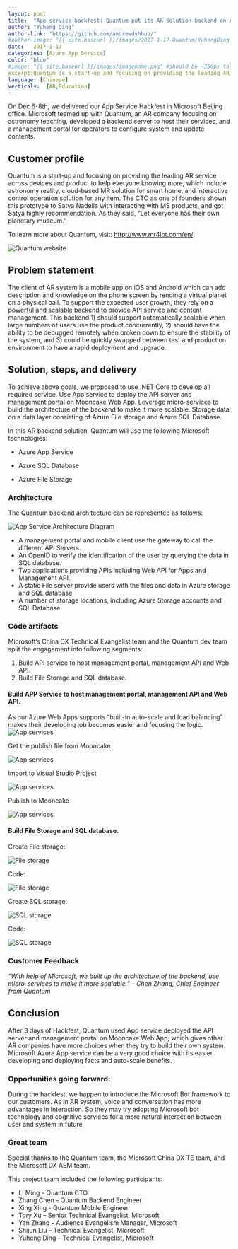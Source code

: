 ```yaml
---
layout: post
title:  "App service hackfest: Quantum put its AR Solution backend on App service"
author: "Yuheng Ding"
author-link: "https://github.com/andrewdyhhub/"
#author-image: "{{ site.baseurl }}/images/2017-1-17-Quantum/YuhengDing.jpg"
date:   2017-1-17
categories: [Azure App Service]
color: "blue"
#image: "{{ site.baseurl }}/images/imagename.png" #should be ~350px tall
excerpt:Quantum is a start-up and focusing on providing the leading AR service across devices and product to help everyone knowing more, which include astronomy reality, cloud-based MR solution for smart home, and interactive control operation solution for any item. The CTO as one of founders shown this prototype to Satya Nadella with interacting with MS products, and got Satya highly recommendation. During the hackfest we helped they to develop a backend server to host their services, and a management portal for operators to configure system and update contents. 
language: [Chinese]
verticals:  [AR,Education]
---
```


On Dec 6-8th, we delivered our App Service Hackfest in Microsoft Beijing office. Microsoft teamed up with Quantum, an AR company focusing on astronomy teaching, developed a backend server to host their services, and a management portal for operators to configure system and update contents. 

 
## Customer profile ##

Quantum is a start-up and focusing on providing the leading AR service across devices and product to help everyone knowing more, which include astronomy reality, cloud-based MR solution for smart home, and interactive control operation solution for any item. The CTO as one of founders shown this prototype to Satya Nadella with interacting with MS products, and got Satya highly recommendation. As they said, “Let everyone has their own planetary museum.” 

To learn more about Quantum, visit: <http://www.mr4iot.com/en/>.

 ![Quantum website](/images/2017-1-17-Quantum/Quantum.png)
 
## Problem statement ##

The client of AR system is a mobile app on iOS and Android which can add description and knowledge on the phone screen by rending a virtual planet on a physical ball. To support the expected user growth, they rely on a powerful and scalable backend to provide API service and content management. This backend 1) should support automatically scalable when large numbers of users use the product concurrently,  2) should have the ability to be debugged remotely when broken down to ensure the stability of the system, and 3) could be quickly swapped between test and production environment to have a rapid deployment and upgrade.


## Solution, steps, and delivery ##

To achieve above goals, we proposed to use .NET Core to develop all required service. Use App service to deploy the API server and management portal on Mooncake Web App. Leverage micro-services to build the architecture of the backend to make it more scalable. Storage data on a data layer consisting of Azure File storage and Azure SQL Database.

In this AR backend solution, Quantum will use the following Microsoft technologies:
- Azure App Service

- Azure SQL Database

- Azure File Storage

### Architecture ###
The Quantum backend architecture can be represented as follows:

 ![App Service Architecture Diagram](/images/2017-1-17-Quantum/architecture.png)

-	A management portal and mobile client use the gateway to call the different API Servers.
- An OpenID to verify the identification of the user by querying the data in SQL database.
- Two applications providing APIs including Web API for Apps and Management API.
- A static File server provide users with the files and data in Azure storage and SQL database
- A number of storage locations, including Azure Storage accounts and SQL Database.

### Code artifacts ###

Microsoft’s China DX Technical Evangelist team and the Quantum dev team split the engagement into following segments:
1.	Build API service to host management portal, management API and Web API.
2.	Build File Storage and SQL database.

#### Build APP Service to host management portal, management API and Web API.

As our Azure Web Apps supports “built-in auto-scale and load balancing” makes their developing job becomes easier and focusing the logic.
  ![App services](/images/2017-1-17-Quantum/App_Service.png)

Get the publish file from Mooncake.

  ![App services](/images/2017-1-17-Quantum/pubish_files.png)

Import to Visual Studio Project

  ![App services](/images/2017-1-17-Quantum/pubish.png)

Publish to Mooncake

  ![App services](/images/2017-1-17-Quantum/pubish_mooncake.png)

#### Build File Storage and SQL database.

Create File storage:

  ![File storage](/images/2017-1-17-Quantum/file_storage.png)
  
  Code:

  ![File storage](/images/2017-1-17-Quantum/code_file_storage.png)

Create SQL storage:

  ![SQL storage](/images/2017-1-17-Quantum/Sql_service.png)

Code:

   ![SQL storage](/images/2017-1-17-Quantum/sql_code.png)

### Customer Feedback

*“With help of Microsoft, we built up the architecture of the backend, use micro-services to make it more scalable.” – Chen Zhang, Chief Engineer from Quantum*

## Conclusion ##

After 3 days of Hackfest, Quantum used App service deployed the API server and management portal on Mooncake Web App, which gives other AR companies have more choices when they try to build their own system. Microsoft Azure App service can be a very good choice with its easier developing and deploying facts and auto-scale benefits.

### Opportunities going forward: ##

During the hackfest, we happen to introduce the Microsoft Bot framework to our customers. As in AR system, voice and conversation has more advantages in interaction. So they may try adopting Microsoft bot technology and cognitive services for a more natural interaction between user and system in future

### Great team ##
Special thanks to the Quantum team, the Microsoft China DX TE team, and the Microsoft DX AEM team.

This project team included the following participants:
- Li Ming - Quantum CTO 
- Zhang Chen - Quantum Backend Engineer
- Xing Xing - Quantum Mobile Engineer
- Tory Xu – Senior Technical Evangelist, Microsoft
- Yan Zhang - Audience Evangelism Manager, Microsoft 
- Shijun Liu – Technical Evangelist, Microsoft
- Yuheng Ding – Technical Evangelist, Microsoft
